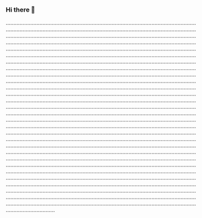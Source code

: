 ### Hi there 👋

............................................................................................................................................................................................................................................................................................................................................................................................................................................................................................................................................................................................................................................................................................................................................................................................................................................................................................................................................................................................................................................................................................................................................................................................................................................................................................................................................................................................................................................................................................................................................................................................................................................................................................................................................................................................................................................................................................................................................................................................................................................................................................................................................................................................................................................................................................................................................................................................................................................................................................................................................................................................................................................................................................................................................................................................................................................................................................................................................................................................................................................................................................................................................................................................................................................................................................................................................................................................................................................................................................................................................................................................................................................................................................................................................................................